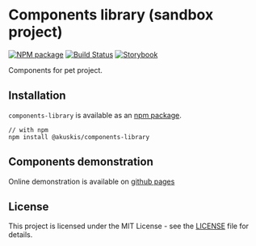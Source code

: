 # Components library (sandbox project)

[![NPM package][npm-badge]][npm]
[![Build Status][travis-badge]][travis]
[![Storybook][storybook-badge]][storybook]

Components for pet project.

## Installation

`components-library` is available as an [npm package][npm].

```
// with npm
npm install @akuskis/components-library
```

## Components demonstration

Online demonstration is available on [github pages][storybook]

## License

This project is licensed under the MIT License - see the [LICENSE](LICENSE) file for details.

[npm-badge]: https://img.shields.io/npm/v/@akuskis/components-library/latest.svg
[npm]: https://www.npmjs.com/package/@akuskis/components-library
[travis-badge]: https://travis-ci.org/akuskis/components-library.svg?branch=master
[travis]: https://travis-ci.org/akuskis/components-library
[storybook-badge]: https://github.com/storybooks/press/blob/master/badges/storybook.svg
[storybook]: https://akuskis.github.io/components-library
